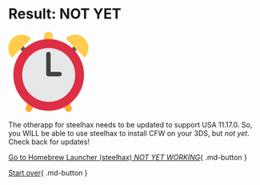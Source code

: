 # Result: NOT YET

![Image](/images/seventeen/later.png)

The otherapp for steelhax needs to be updated to support USA 11.17.0. So, you WILL be able to use steelhax to install CFW on your 3DS, but *not yet*. Check back for updates!

[Go to Homebrew Launcher (steelhax) *NOT YET WORKING*](https://wiki.hacks.guide/wiki/3DS:Alternate_Exploits/Homebrew_Launcher_(steelhax)){ .md-button } 

[Start over](/seventeen){ .md-button }